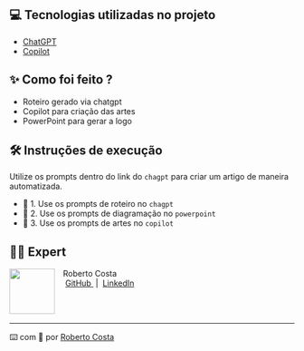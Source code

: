 ## 💻 Tecnologias utilizadas no projeto

- [ChatGPT](https://chat.openai.com/) 
- [Copilot](https://www.bing.com/search?q=Bing+AI&qs=ds&form=MW00X7&showconv=1)

## ✨ Como foi feito ?

- Roteiro gerado via chatgpt
- Copilot para criação das artes
- PowerPoint para gerar a logo


## 🛠️ Instruções de execução

Utilize os prompts dentro do link do `chagpt` para criar um artigo de maneira automatizada.

- 🤖 1. Use os prompts de roteiro no `chagpt`
- 🤖 2. Use os prompts de diagramação no `powerpoint`
- 🤖 3. Use os prompts de artes no `copilot`


## 👨‍💻 Expert

<p>
    <img 
      align=left 
      margin=10 
      width=80 
      src="https://avatars.githubusercontent.com/u/151440851?v=4"
    />
    <p>&nbsp&nbsp&nbspRoberto Costa<br>
    &nbsp&nbsp&nbsp
    <a 
        href="https://github.com/RobertoAHOW">
        GitHub
    </a>
    &nbsp;|&nbsp;
    <a 
        href="www.linkedin.com/in/robertoascosta/">
        LinkedIn
    </a>
   
<br/><br/>
<p>

---

⌨️ com 💜 por [Roberto Costa](https://github.com/felipeAguiarCode)
